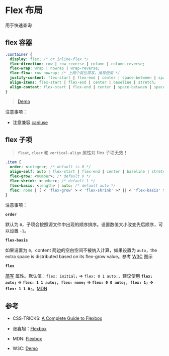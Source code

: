 # Flex 布局

用于快速查询

## flex 容器

```css
.container {
  display: flex; /* or inline-flex */
  flex-direction: row | row-reverse | column | column-reverse;
  flex-wrap: wrap | nowrap | wrap-reverse;
  flex-flow: row nowrap; /* 上两个属性简写，推荐使用 */
  justify-content: flex-start | flex-end | center | space-between | space-around | space-evenly;
  align-items: flex-start | flex-end | center | baseline | stretch;
  align-content: flex-start | flex-end | center | space-between | space-around | stretch;
}
```

> [Demo](https://codepen.io/yuliangmu/pen/aRYJPx/)

注意事项：

- 注意兼容 [caniuse][flexbox]

[flexbox]: (https://caniuse.com/#search=flexbox)

## flex 子项

> `float`, `clear` 和 `vertical-align` 属性对 flex 子项无效！

```css
.item {
  order: <integer>; /* default is 0 */
  align-self: auto | flex-start | flex-end | center | baseline | stretch;
  flex-grow: <number>; /* default 0 */
  flex-shrink: <number>; /* default 1 */
  flex-basis: <length> | auto; /* default auto */
  flex: none | [ < 'flex-grow' > < 'flex-shrink' >? || < 'flex-basis' > ];
}
```

注意事项：

**`order`**

默认为 `0`，子项会按照源文件中出现的顺序排序。设置数值大小改变先后顺序，可以设置 `-1`。

**`flex-basis`**

如果设置为 `0`，content 两边的空白空间不被纳入计算，如果设置为 `auto`，the extra space is distributed based on its flex-grow value。参考 [W3C](https://www.w3.org/TR/css-flexbox-1/images/rel-vs-abs-flex.svg) 图示

**`flex`**

[简写](https://developer.mozilla.org/en-US/docs/Web/CSS/Shorthand_properties) 属性。默认值：`flex: initial;` => `flex: 0 1 auto;`，建议使用 **`flex: auto;` => `flex: 1 1 auto;`**，**`flex: none;` => `flex: 0 0 auto;`**，**`flex: 1;` => `flex: 1 1 0;`**。[MDN](https://developer.mozilla.org/en-US/docs/Web/CSS/flex#Syntax)

## 参考

- CSS-TRICKS: [A Complete Guide to Flexbox](https://css-tricks.com/snippets/css/a-guide-to-flexbox/)

- 张鑫旭：[Flexbox](https://www.zhangxinxu.com/wordpress/2018/10/display-flex-css3-css/)

- MDN: [Flexbox](https://developer.mozilla.org/en-US/docs/Glossary/Flexbox)

- W3C: [Demo](https://www.w3.org/TR/css-flexbox/#overview)
